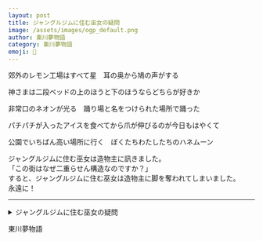 ```yaml
---
layout: post
title: ジャングルジムに住む巫女の疑問
image: /assets/images/ogp_default.png
author: 東川夢物語
category: 東川夢物語
emoji: 🦷
---
```


<div class="tanka-area"><div class="tanka">
<p>郊外のレモン工場はすべて星　耳の奥から鳩の声がする</p>

<p>神さまは二段ベッドの上のほうと下のほうならどちらが好きか</p>

<p>非常口のネオンが光る　踊り場と名をつけられた場所で踊った</p>

<p>パチパチが入ったアイスを食べてから爪が伸びるのが今日もはやくて</p>

<p>公園でいちばん高い場所に行く　ぼくたちわたしたちのハネムーン</p>

</div></div>

ジャングルジムに住む巫女は造物主に訊きました。  
「この街はなぜ二重らせん構造なのですか？」  
すると、ジャングルジムに住む巫女は造物主に脚を奪われてしまいました。  
永遠に！

---

<details><summary>ジャングルジムに住む巫女の疑問</summary>
郊外のレモン工場はすべて星　耳の奥から鳩の声がする<br/>
<br/>
神さまは二段ベッドの上のほうと下のほうならどちらが好きか<br/>
<br/>
非常口のネオンが光る　踊り場と名をつけられた場所で踊った<br/>
<br/>
パチパチが入ったアイスを食べてから爪が伸びるのが今日もはやくて<br/>
<br/>
公園でいちばん高い場所に行く　ぼくたちわたしたちのハネムーン<br/>
<br/>

ジャングルジムに住む巫女は造物主に訊きました。<br/>
「この街はなぜ二重らせん構造なのですか？」<br/>
すると、ジャングルジムに住む巫女は造物主に脚を奪われてしまいました。<br/>
永遠に！<br/>
<br/>

</details>

東川夢物語
